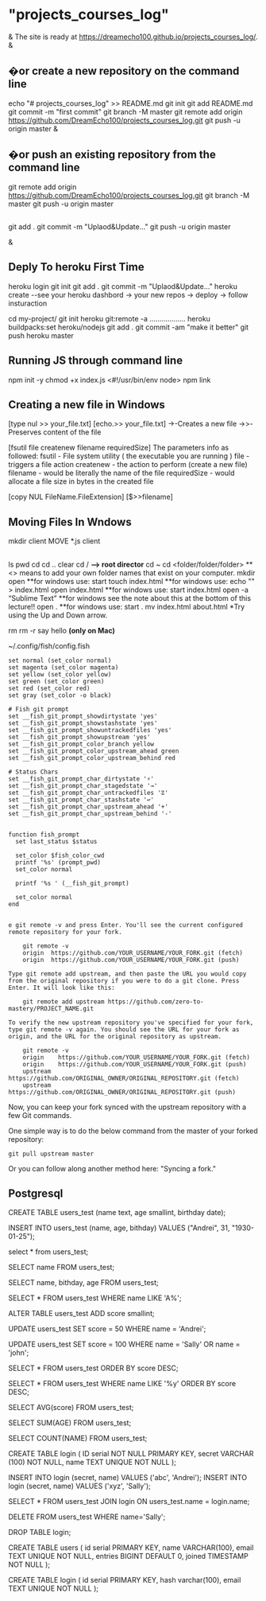 # "projects_courses_log"

&amp;
The site is ready at <https://dreamecho100.github.io/projects_courses_log/>.
&amp;

## �or create a new repository on the command line

echo "# projects_courses_log" >> README.md
git init
git add README.md
git commit -m "first commit"
git branch -M master
git remote add origin <https://github.com/DreamEcho100/projects_courses_log.git>
git push -u origin master
&amp;

## �or push an existing repository from the command line

git remote add origin <https://github.com/DreamEcho100/projects_courses_log.git>
git branch -M master
git push -u origin master

##

git add .
git commit -m "Uplaod&Update..."
git push -u origin master

&amp;

## Deply To heroku First Time

heroku login
git init
git add .
git commit -m "Uplaod&Update..."
heroku create
--see your heroku dashbord -> your new repos -> deploy -> follow insturaction

cd my-project/
git init
heroku git:remote -a ..................
heroku buildpacks:set heroku/nodejs
git add .
git commit -am "make it better"
git push heroku master

## Running JS through command line

npm init -y
chmod +x index.js
<#!/usr/bin/env node>
npm link

## Creating a new file in Windows

[type nul >> your_file.txt]
[echo.>> your_file.txt]
->-Creates a new file
->>-Preserves content of the file

[fsutil file createnew filename  requiredSize]
The parameters info as followed:
fsutil - File system utility ( the executable you are running )
file - triggers a file action
createnew - the action to perform (create a new file)
filename - would be literally the name of the file
requiredSize - would allocate a file size in bytes in the created file

[copy NUL FileName.FileExtension]
[$>>filename]

## Moving Files In Wndows

mkdir client
MOVE *.js client

##

ls
pwd
cd 
cd ..
clear
cd / **—> root director**
cd ~
cd <folder/folder/folder> ** <> means to add your own folder names that exist on your computer.
mkdir <folder>
open <folder> **for windows use: start <folder>
touch index.html  **for windows use: echo "" > index.html
open index.html **for windows use: start index.html
open -a “Sublime Text”  **for windows see the note about this at the bottom of this lecture!!
open . **for windows use: start .
mv index.html about.html
*Try using the Up and Down arrow.
  
rm <file>
rm -r <folder>
say hello **(only on Mac)**

~/.config/fish/config.fish 

	set normal (set_color normal)
	set magenta (set_color magenta)
	set yellow (set_color yellow)
	set green (set_color green)
	set red (set_color red)
	set gray (set_color -o black)
	 
	# Fish git prompt
	set __fish_git_prompt_showdirtystate 'yes'
	set __fish_git_prompt_showstashstate 'yes'
	set __fish_git_prompt_showuntrackedfiles 'yes'
	set __fish_git_prompt_showupstream 'yes'
	set __fish_git_prompt_color_branch yellow
	set __fish_git_prompt_color_upstream_ahead green
	set __fish_git_prompt_color_upstream_behind red
	 
	# Status Chars
	set __fish_git_prompt_char_dirtystate '⚡'
	set __fish_git_prompt_char_stagedstate '→'
	set __fish_git_prompt_char_untrackedfiles '☡'
	set __fish_git_prompt_char_stashstate '↩'
	set __fish_git_prompt_char_upstream_ahead '+'
	set __fish_git_prompt_char_upstream_behind '-'
	 
	 
	function fish_prompt
	  set last_status $status
	 
	  set_color $fish_color_cwd
	  printf '%s' (prompt_pwd)
	  set_color normal
	 
	  printf '%s ' (__fish_git_prompt)
	 
	  set_color normal
	end


	e git remote -v and press Enter. You'll see the current configured remote repository for your fork.

		git remote -v
		origin  https://github.com/YOUR_USERNAME/YOUR_FORK.git (fetch)
		origin  https://github.com/YOUR_USERNAME/YOUR_FORK.git (push)

	Type git remote add upstream, and then paste the URL you would copy from the original repository if you were to do a git clone. Press Enter. It will look like this:

		git remote add upstream https://github.com/zero-to-mastery/PROJECT_NAME.git

	To verify the new upstream repository you've specified for your fork, type git remote -v again. You should see the URL for your fork as origin, and the URL for the original repository as upstream.

		git remote -v
		origin    https://github.com/YOUR_USERNAME/YOUR_FORK.git (fetch)
		origin    https://github.com/YOUR_USERNAME/YOUR_FORK.git (push)
		upstream  https://github.com/ORIGINAL_OWNER/ORIGINAL_REPOSITORY.git (fetch)
		upstream  https://github.com/ORIGINAL_OWNER/ORIGINAL_REPOSITORY.git (push)

Now, you can keep your fork synced with the upstream repository with a few Git commands.

One simple way is to do the below command from the master of your forked repository: 

	git pull upstream master

Or you can follow along another method here: "Syncing a fork."

## Postgresql
CREATE TABLE users_test (name text, age smallint, birthday date);

INSERT INTO users_test (name, age, bithday) VALUES ("Andrei", 31, "1930-01-25");

select * from users_test;

SELECT name FROM users_test;

SELECT name, bithday, age FROM users_test;

SELECT * FROM users_test WHERE name LIKE 'A%';

ALTER TABLE users_test ADD score smallint;

UPDATE users_test SET score = 50 WHERE name = 'Andrei';

UPDATE users_test SET score = 100 WHERE name = 'Sally' OR name = 'john';

SELECT * FROM users_test ORDER BY score DESC;

SELECT * FROM users_test WHERE name LIKE '%y'  ORDER BY score DESC;

SELECT AVG(score) FROM users_test;

SELECT SUM(AGE) FROM users_test;

SELECT COUNT(NAME) FROM users_test;

CREATE TABLE login (
	ID serial NOT NULL PRIMARY KEY,
	secret VARCHAR (100) NOT NULL,
	name TEXT UNIQUE NOT NULL
);

INSERT INTO login (secret, name) VALUES ('abc', 'Andrei');
INSERT INTO login (secret, name) VALUES ('xyz', 'Sally');

SELECT * FROM users_test JOIN login ON users_test.name = login.name;

DELETE FROM users_test WHERE name='Sally';

DROP TABLE login;

CREATE TABLE users (
	id serial PRIMARY KEY,
	name VARCHAR(100),
	email TEXT UNIQUE NOT NULL,
	entries BIGINT DEFAULT 0,
	joined TIMESTAMP NOT NULL
);

CREATE TABLE login (
	id serial PRIMARY KEY,
	hash varchar(100),
	email TEXT UNIQUE NOT NULL
);
